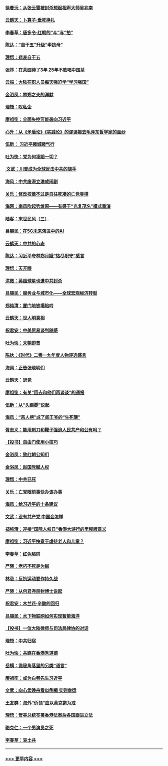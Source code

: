 #### [徐曼沅：从张云雷被封杀想起相声大师吴兆南](../pages/nsc993/n11741816.md?t=12250001) 
#### [云鹤天：卜算子‧垂死挣扎](../pages/nsc993/n11739956.md?t=12250001) 
#### [李春草：唐多令‧红朝的“斗”与“拍”](../pages/nsc993/n11739830.md?t=12250001) 
#### [陈达：“自干五”升级“牵妨母”](../pages/nsc993/n11739724.md?t=12250001) 
#### [理悟：悲哀自干五](../pages/nsc993/n11739547.md?t=12250001) 
#### [张林：在茶园待了3年 25年不敢喝中国茶](../pages/nsc993/n11739240.md?t=12250001) 
#### [云端：大陆在职人员每天强迫学“学习强国”](../pages/nsc993/n11738735.md?t=12250001) 
#### [金浴凤：林郑之夫的渊默](../pages/nsc993/n11737735.md?t=12250001) 
#### [理悟：叹私企](../pages/nsc993/n11737715.md?t=12250001) 
#### [廖祖笙：全面失控可能袭向习近平](../pages/nsc993/n11737704.md?t=12250001) 
#### [心升：从《矛盾论》《实践论》的谬误揭去毛泽东哲学家的面纱](../pages/nsc993/n11736962.md?t=12250001) 
#### [伍新： 习近平赌城赌气行](../pages/nsc993/n11736929.md?t=12250001) 
#### [吐为快：党为何凌蹈一切？](../pages/nsc993/n11736915.md?t=12250001) 
#### [ 文武：川普成为全球反击中共的旗手](../pages/nsc993/n11736882.md?t=12250001) 
#### [海风：中共废港立澳成闹剧](../pages/nsc993/n11735857.md?t=12250001) 
#### [关乐：修改校章不过是自往死凑的亡党臭棋](../pages/nsc993/n11735097.md?t=12250001) 
#### [海网：南风吹起势燎原——有感于“光复茂名”模式重演](../pages/nsc993/n11732308.md?t=12250001) 
#### [陆客：末世民风（三）](../pages/nsc993/n11732211.md?t=12250001) 
#### [吕锡民：在5G未来演进中的AI](../pages/nsc993/n11730010.md?t=12250001) 
#### [云鹤天：中共的心态](../pages/nsc993/n11729906.md?t=12250001) 
#### [陈达：习近平夸林郑月娥“恪尽职守”感言](../pages/nsc993/n11729881.md?t=12250001) 
#### [理悟：天开眼](../pages/nsc993/n11729699.md?t=12250001) 
#### [洪微：英超球星也遭中共封杀](../pages/nsc993/n11727243.md?t=12250001) 
#### [吕锡民：服务业与城市化——全球宏观经济转型](../pages/nsc993/n11725845.md?t=12250001) 
#### [郑纯清：厦门地铁塌陷吟](../pages/nsc993/n11725813.md?t=12250001) 
#### [云鹤天：世人明真相](../pages/nsc993/n11725621.md?t=12250001) 
#### [祝君安：中美贸易谈判随感](../pages/nsc993/n11725609.md?t=12250001) 
#### [吐为快：末朝即景](../pages/nsc993/n11723365.md?t=12250001) 
#### [陈达：《时代》二零一九年度人物评选感言](../pages/nsc993/n11723337.md?t=12250001) 
#### [海网：正告张晓明们](../pages/nsc993/n11723228.md?t=12250001) 
#### [云鹤天：退党](../pages/nsc993/n11723056.md?t=12250001) 
#### [廖祖笙：有关“回去和他们再谈谈”的通报](../pages/nsc993/n11722442.md?t=12250001) 
#### [伍新：从“头踢脚”说起](../pages/nsc993/n11722429.md?t=12250001) 
#### [海风：“恶人榜”成了阎王爷的“生死簿”](../pages/nsc993/n11722272.md?t=12250001) 
#### [胥志义：能用剌刀和鞭子强迫人民共产和公有吗？](../pages/nsc993/n11720569.md?t=12250001) 
#### [【投书】自由门使用小技巧](../pages/nsc993/n11720180.md?t=12250001) 
#### [金浴凤：致红朝公知们](../pages/nsc993/n11720563.md?t=12250001) 
#### [金浴凤：赵国党赋人权](../pages/nsc993/n11720533.md?t=12250001) 
#### [理悟：中共已死](../pages/nsc993/n11720233.md?t=12250001) 
#### [关乐：亡党眼前事快办该办事](../pages/nsc993/n11719160.md?t=12250001) 
#### [海风：给习近平的十条建议](../pages/nsc993/n11717616.md?t=12250001) 
#### [文武：没有共产党 中国会怎样](../pages/nsc993/n11717584.md?t=12250001) 
#### [郑纯清：迎接“国际人权日”香港大游行的里程牌意义](../pages/nsc993/n11717417.md?t=12250001) 
#### [廖祖笙：习近平快意于虐待老人和儿童？](../pages/nsc993/n11715313.md?t=12250001) 
#### [李春草：红色陷阱](../pages/nsc993/n11715029.md?t=12250001) 
#### [严晓：老朽不死是为贼](../pages/nsc993/n11712910.md?t=12250001) 
#### [林忌：反抗运动要作持久战](../pages/nsc993/n11712623.md?t=12250001) 
#### [严晓：从何君尧册封博士说起](../pages/nsc993/n11712465.md?t=12250001) 
#### [祝君安：木兰花·辛酸的回归](../pages/nsc993/n11712381.md?t=12250001) 
#### [吕锡民：水下物联网如何实现智能海洋](../pages/nsc993/n11711158.md?t=12250001) 
#### [【投书】一位大陆律师与司法局律协的对话](../pages/nsc993/n11709675.md?t=12250001) 
#### [理悟：中共归宿](../pages/nsc993/n11710059.md?t=12250001) 
#### [吐为快：共匪在香港秀道德](../pages/nsc993/n11709979.md?t=12250001) 
#### [岳横：诡秘角落里的另类“语言”](../pages/nsc993/n11709792.md?t=12250001) 
#### [廖祖笙：或为白卷先生习近平](../pages/nsc993/n11708330.md?t=12250001) 
#### [文武：向心孟晚舟看似倒楣 实则幸运](../pages/nsc993/n11708236.md?t=12250001) 
#### [王友群：海外“侨领”应以黄克锵为戒](../pages/nsc993/n11706176.md?t=12250001) 
#### [理悟：贺美总统签署香港法案后各国跟进立法](../pages/nsc993/n11706853.md?t=12250001) 
#### [骆克仁：一个男演员之死](../pages/nsc993/n11706677.md?t=12250001) 
#### [李春草：哀土共](../pages/nsc993/n11706255.md?t=12250001) 

----
#### [ >>> 更早内容 <<< ](../indexes/nsc993-earlier.md)
